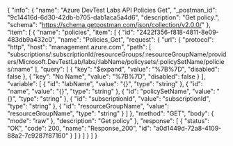 {
  "info": {
    "name": "Azure DevTest Labs API Policies Get",
    "_postman_id": "9c14416d-6d30-42db-b705-dab1aca5a4d6",
    "description": "Get policy.",
    "schema": "https://schema.getpostman.com/json/collection/v2.0.0/"
  },
  "item": [
    {
      "name": "policies",
      "item": [
        {
          "id": "2422f356-f818-4811-8e09-483db9a432c0",
          "name": "Policies_Get",
          "request": {
            "url": {
              "protocol": "http",
              "host": "management.azure.com",
              "path": [
                "subscriptions/:subscriptionId/resourceGroups/:resourceGroupName/providers/Microsoft.DevTestLab/labs/:labName/policysets/:policySetName/policies/:name"
              ],
              "query": [
                {
                  "key": "$expand",
                  "value": "%7B%7D",
                  "disabled": false
                },
                {
                  "key": "No Name",
                  "value": "%7B%7D",
                  "disabled": false
                }
              ],
              "variable": [
                {
                  "id": "labName",
                  "value": "{}",
                  "type": "string"
                },
                {
                  "id": "name",
                  "value": "{}",
                  "type": "string"
                },
                {
                  "id": "policySetName",
                  "value": "{}",
                  "type": "string"
                },
                {
                  "id": "subscriptionId",
                  "value": "subscriptionId",
                  "type": "string"
                },
                {
                  "id": "resourceGroupName",
                  "value": "resourceGroupName",
                  "type": "string"
                }
              ]
            },
            "method": "GET",
            "body": {
              "mode": "raw"
            },
            "description": "Get policy"
          },
          "response": [
            {
              "status": "OK",
              "code": 200,
              "name": "Response_200",
              "id": "a0d1449d-72a8-4109-88a2-7c9287f87160"
            }
          ]
        }
      ]
    }
  ]
}
